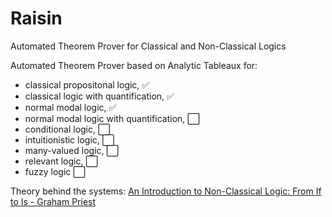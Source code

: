 # Raisin
Automated Theorem Prover for Classical and Non-Classical Logics

Automated Theorem Prover based on Analytic Tableaux for:
- classical propositonal logic, :white_check_mark:
- classical logic with quantification, :white_check_mark:
- normal modal logic, :white_check_mark:
- normal modal logic with quantification, :white_large_square:
- conditional logic, :white_large_square:
- intuitionistic logic,  :white_large_square:
- many-valued logic, :white_large_square:
- relevant logic, :white_large_square:
- fuzzy logic :white_large_square:

Theory behind the systems: [An Introduction to Non-Classical Logic: From If to Is - Graham Priest](https://www.amazon.com/Introduction-Non-Classical-Logic-Introductions-Philosophy/dp/0521670268)

